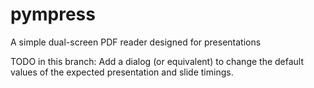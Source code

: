 pympress
========

A simple dual-screen PDF reader designed for presentations

TODO in this branch:
Add a dialog (or equivalent) to change the default values of the expected presentation and slide timings.
